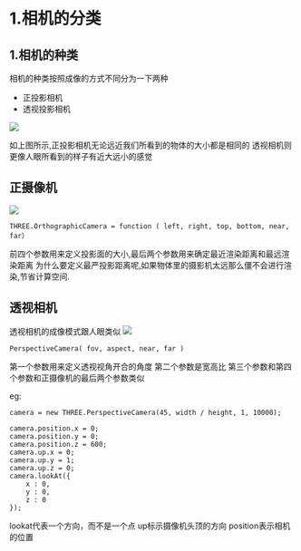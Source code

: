 # 1.相机的分类
## 1.相机的种类
相机的种类按照成像的方式不同分为一下两种
* 正投影相机
* 透视投影相机

![](http://ouewomi2z.bkt.clouddn.com/17-8-17/35786221.jpg)

如上图所示,正投影相机无论远近我们所看到的物体的大小都是相同的
透视相机则更像人眼所看到的样子有近大远小的感觉
## 正摄像机
![](http://ouewomi2z.bkt.clouddn.com/17-8-17/7895302.jpg)
```
THREE.OrthographicCamera = function ( left, right, top, bottom, near, far）
```
前四个参数用来定义投影面的大小,最后两个参数用来确定最近渲染距离和最远渲染距离
为什么要定义最严投影距离呢,如果物体里的摄影机太远那么僵不会进行渲染,节省计算空间.

## 透视相机
透视相机的成像模式跟人眼类似
![](http://ouewomi2z.bkt.clouddn.com/17-8-17/70865820.jpg)
```
PerspectiveCamera( fov, aspect, near, far )
```
第一个参数用来定义透视视角开合的角度
第二个参数是宽高比
第三个参数和第四个参数和正摄像机的最后两个参数类似

eg:
```
camera = new THREE.PerspectiveCamera(45, width / height, 1, 10000);

camera.position.x = 0;
camera.position.y = 0;
camera.position.z = 600;
camera.up.x = 0;
camera.up.y = 1;
camera.up.z = 0;
camera.lookAt({
	x : 0,
	y : 0,
	z : 0
});

```
lookat代表一个方向，而不是一个点
up标示摄像机头顶的方向
position表示相机的位置